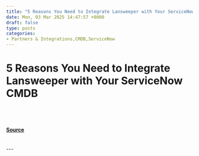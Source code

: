 ```yaml
---
title: "5 Reasons You Need to Integrate Lansweeper with Your ServiceNow CMDB"
date: Mon, 03 Mar 2025 14:47:57 +0000
draft: false
type: posts
categories: 
- Partners & Integrations,CMDB,ServiceNow
---
```

# 5 Reasons You Need to Integrate Lansweeper with Your ServiceNow CMDB

<br/>

<br/>


#### [Source](https://www.lansweeper.com/blog/partners-and-integrations/5-reasons-you-need-to-integrate-lansweeper-with-your-servicenow-cmdb/)

<br/>
---
